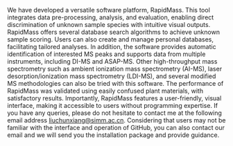 We have developed a versatile software platform, RapidMass. 
This tool integrates data pre-processing, analysis, and evaluation, enabling direct discrimination of unknown sample species with intuitive visual outputs. 
RapidMass offers several database search algorithms to achieve unknown sample scoring. 
Users can also create and manage personal databases, facilitating tailored analyses.
In addition, the software provides automatic identification of interested MS peaks and supports data from multiple instruments, including DI-MS and ASAP-MS. 
Other high-throughput mass spectrometry such as ambient ionization mass spectrometry (AI-MS), laser desorption/ionization mass spectrometry (LDI-MS), and several modified MS methodologies can also be tried with this software. 
The performance of RapidMass was validated using easily confused plant materials, with satisfactory results. 
Importantly, RapidMass features a user-friendly, visual interface, making it accessible to users without programming expertise.
If you have any queries, please do not hesitate to contact me at the following email address liuchunxiang@simm.ac.cn.
Considering that users may not be familiar with the interface and operation of GitHub, you can also contact our email and we will send you the installation package and provide guidance.
